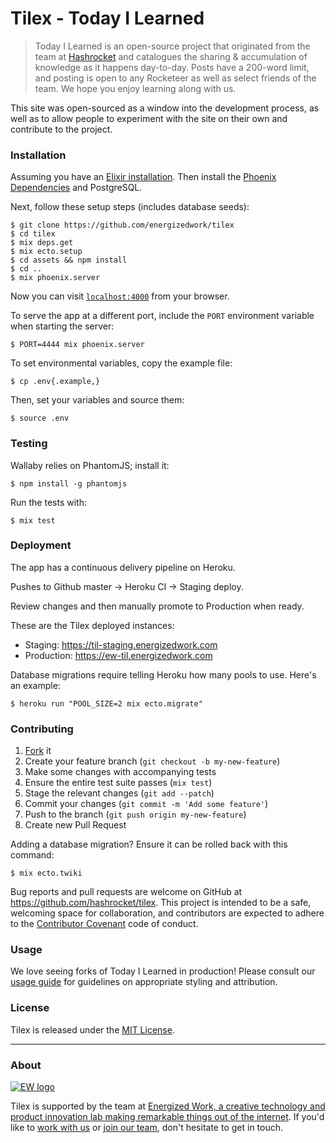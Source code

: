 # Tilex - Today I Learned

> Today I Learned is an open-source project that originated from the team at
> [Hashrocket](https://hashrocket.com/) and catalogues the sharing &
> accumulation of knowledge as it happens day-to-day. Posts have a 200-word
> limit, and posting is open to any Rocketeer as well as select friends of the
> team. We hope you enjoy learning along with us.

This site was open-sourced as a window into the development process, as well as
to allow people to experiment with the site on their own and contribute to the
project.


### Installation

Assuming you have an [Elixir installation](https://elixir-lang.org/install.html).
Then install the [Phoenix
Dependencies](http://www.phoenixframework.org/docs/installation) and
PostgreSQL.

Next, follow these setup steps (includes database seeds):

```
$ git clone https://github.com/energizedwork/tilex
$ cd tilex
$ mix deps.get
$ mix ecto.setup
$ cd assets && npm install
$ cd ..
$ mix phoenix.server
```

Now you can visit [`localhost:4000`](http://localhost:4000) from your browser.

To serve the app at a different port, include the `PORT` environment
variable when starting the server:

```
$ PORT=4444 mix phoenix.server
```

To set environmental variables, copy the example file:

```
$ cp .env{.example,}
```

Then, set your variables and source them:

```
$ source .env
```

### Testing

Wallaby relies on PhantomJS; install it:

```
$ npm install -g phantomjs
```

Run the tests with:

```
$ mix test
```

### Deployment

The app has a continuous delivery pipeline on Heroku.

Pushes to Github master → Heroku CI → Staging deploy.

Review changes and then manually promote to Production when ready.

These are the Tilex deployed instances:

- Staging: https://til-staging.energizedwork.com
- Production: https://ew-til.energizedwork.com

Database migrations require telling Heroku how many pools to use. Here's an
example:

```
$ heroku run "POOL_SIZE=2 mix ecto.migrate"
```

### Contributing

1. [Fork](https://help.github.com/articles/fork-a-repo/) it
2. Create your feature branch (`git checkout -b my-new-feature`)
3. Make some changes with accompanying tests
4. Ensure the entire test suite passes (`mix test`)
5. Stage the relevant changes (`git add --patch`)
6. Commit your changes (`git commit -m 'Add some feature'`)
7. Push to the branch (`git push origin my-new-feature`)
8. Create new Pull Request

Adding a database migration? Ensure it can be rolled back with this command:

```
$ mix ecto.twiki
```

Bug reports and pull requests are welcome on GitHub at
https://github.com/hashrocket/tilex. This project is intended to be a safe,
welcoming space for collaboration, and contributors are expected to adhere to
the [Contributor Covenant](http://contributor-covenant.org) code of conduct.

### Usage

We love seeing forks of Today I Learned in production! Please consult our
[usage guide](/USAGE.md) for guidelines on appropriate styling and attribution.

### License

Tilex is released under the [MIT License](http://www.opensource.org/licenses/MIT).

---

### About

[![EW logo](https://til.energizedwork.com/images/ew-logo.svg)](https://energizedwork.com)

Tilex is supported by the team at [Energized Work, a creative technology and product innovation lab making remarkable things out of the internet](https://energizedwork.com). If you'd like to [work with
us](https://energizedwork.com/) or [join our
team](https://energized-work.breezy.hr), don't hesitate to get in touch.
